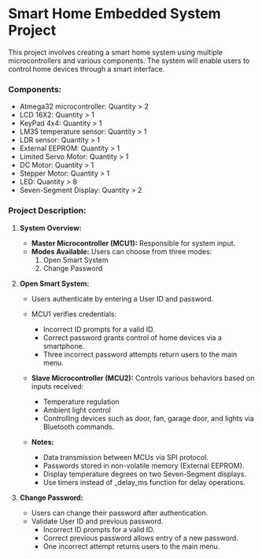 
# Smart Home Embedded System Project

This project involves creating a smart home system using multiple microcontrollers and various components. The system will enable users to control home devices through a smart interface.

### Components:

- Atmega32 microcontroller: Quantity > 2
- LCD 16X2: Quantity > 1
- KeyPad 4x4: Quantity > 1
- LM35 temperature sensor: Quantity > 1
- LDR sensor: Quantity > 1
- External EEPROM: Quantity > 1
- Limited Servo Motor: Quantity > 1
- DC Motor: Quantity > 1
- Stepper Motor: Quantity > 1
- LED: Quantity > 8
- Seven-Segment Display: Quantity > 2

### Project Description:

1. **System Overview:**
    - **Master Microcontroller (MCU1):** Responsible for system input.
    - **Modes Available:** Users can choose from three modes:
        1. Open Smart System
        2. Change Password

2. **Open Smart System:**
    - Users authenticate by entering a User ID and password.
    - MCU1 verifies credentials:
        - Incorrect ID prompts for a valid ID.
        - Correct password grants control of home devices via a smartphone.
        - Three incorrect password attempts return users to the main menu.

    - **Slave Microcontroller (MCU2):** Controls various behaviors based on inputs received:
        - Temperature regulation
        - Ambient light control
        - Controlling devices such as door, fan, garage door, and lights via Bluetooth commands.

    - **Notes:**
        - Data transmission between MCUs via SPI protocol.
        - Passwords stored in non-volatile memory (External EEPROM).
        - Display temperature degrees on two Seven-Segment displays.
        - Use timers instead of _delay_ms function for delay operations.

3. **Change Password:**
    - Users can change their password after authentication.
    - Validate User ID and previous password.
        - Incorrect ID prompts for a valid ID.
        - Correct previous password allows entry of a new password.
        - One incorrect attempt returns users to the main menu.



